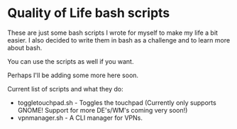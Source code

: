 # Quality of Life bash scripts

These are just some bash scripts I wrote for myself to make my life a bit easier. I also decided to write them in bash as a challenge and to learn more about bash.

You can use the scripts as well if you want.

Perhaps I'll be adding some more here soon.

Current list of scripts and what they do:

- toggletouchpad.sh - Toggles the touchpad (Currently only supports GNOME! Support for more DE's/WM's coming very soon!)
- vpnmanager.sh - A CLI manager for VPNs.